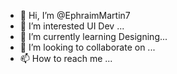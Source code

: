 - 👋 Hi, I’m @EphraimMartin7
- 👀 I’m interested UI Dev ...
- 🌱 I’m currently learning Designing...
- 💞️ I’m looking to collaborate on ...
- 📫 How to reach me ...

<!---
EphraimMartin7/EphraimMartin7 is a ✨ special ✨ repository because its `README.md` (this file) appears on your GitHub profile.
You can click the Preview link to take a look at your changes.
--->

